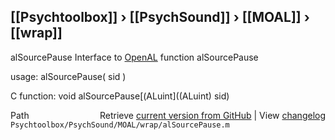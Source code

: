 ## [[Psychtoolbox]] &#8250; [[PsychSound]] &#8250; [[MOAL]] &#8250; [[wrap]]

alSourcePause  Interface to [OpenAL](OpenAL) function alSourcePause  
  
usage:  alSourcePause( sid )  
  
C function:  void alSourcePause[(ALuint]((ALuint) sid)  




<div class="code_header" style="text-align:right;">
  <span style="float:left;">Path&nbsp;&nbsp;</span> <span class="counter">Retrieve <a href=
  "https://raw.github.com/Psychtoolbox-3/Psychtoolbox-3/beta/Psychtoolbox/PsychSound/MOAL/wrap/alSourcePause.m">current version from GitHub</a> | View <a href=
  "https://github.com/Psychtoolbox-3/Psychtoolbox-3/commits/beta/Psychtoolbox/PsychSound/MOAL/wrap/alSourcePause.m">changelog</a></span>
</div>
<div class="code">
  <code>Psychtoolbox/PsychSound/MOAL/wrap/alSourcePause.m</code>
</div>

